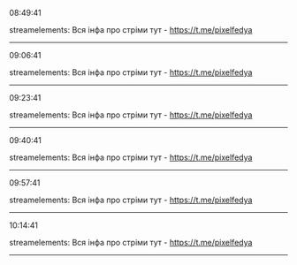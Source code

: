 08:49:41

streamelements: Вся інфа про стріми тут - https://t.me/pixelfedya

---

09:06:41

streamelements: Вся інфа про стріми тут - https://t.me/pixelfedya

---

09:23:41

streamelements: Вся інфа про стріми тут - https://t.me/pixelfedya

---

09:40:41

streamelements: Вся інфа про стріми тут - https://t.me/pixelfedya

---

09:57:41

streamelements: Вся інфа про стріми тут - https://t.me/pixelfedya

---

10:14:41

streamelements: Вся інфа про стріми тут - https://t.me/pixelfedya

---

